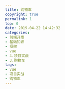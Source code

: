 ```yaml
---
title: 购物车
copyright: true
permalink: 1
top: 0
date: 2019-04-22 14:42:32
categories:
- 前端开发
- 基础知识
- 框架
- vue
- 4.项目实战
- 3.购物车
tags:
- vue
- 项目实战
- 购物车
---
```

